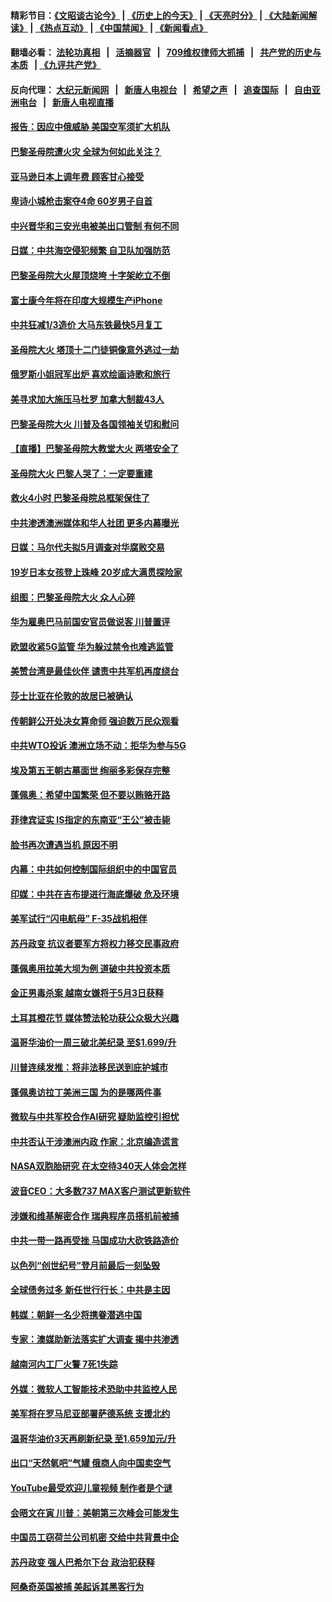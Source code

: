 #### 精彩节目：[《文昭谈古论今》](http://134.209.198.168/wenzhao) | [《历史上的今天》](http://134.209.198.168/today-in-history) | [《天亮时分》](http://134.209.198.168/tianliang) | [《大陆新闻解读》](http://134.209.198.168/ntdtv-comedy) | [《热点互动》](http://134.209.198.168/ntdtv-rdhd)  | [《中国禁闻》](http://134.209.198.168/ntdtv-news) | [《新闻看点》](http://134.209.198.168/news-insight) 

  #### 翻墙必看： [法轮功真相](http://134.209.198.168:10000/videos/truth.html) &nbsp;&nbsp;|&nbsp;&nbsp; [活摘器官](http://134.209.198.168:10000/videos/res/Organs/) &nbsp;&nbsp;|&nbsp;&nbsp; [709维权律师大抓捕](http://134.209.198.168:10000/videos/709/) &nbsp;&nbsp;|&nbsp;&nbsp; [共产党的历史与本质](http://134.209.198.168:10000/videos/ccp.html) &nbsp;&nbsp;| [《九评共产党》](http://134.209.198.168:10000/videos/jiuping/) 

#### 反向代理： [大纪元新闻网](http://134.209.198.168:10080/) &nbsp;&nbsp;|&nbsp;&nbsp; [新唐人电视台](http://134.209.198.168:8000/) &nbsp;&nbsp;|&nbsp;&nbsp; [希望之声](http://134.209.198.168:8200/) &nbsp;&nbsp;|&nbsp;&nbsp; [追查国际](http://134.209.198.168:10010/) &nbsp;&nbsp;|&nbsp;&nbsp; [自由亚洲电台](http://134.209.198.168:9800/) &nbsp;&nbsp;|&nbsp;&nbsp; [新唐人电视直播](http://134.209.198.168/) 

#### [报告：因应中俄威胁 美国空军须扩大机队](../pages/nsc418/n11190051.md?t=04160908) 

#### [巴黎圣母院遭火灾 全球为何如此关注？](../pages/nsc418/n11189094.md?t=04160908) 

#### [亚马逊日本上调年费  顾客甘心接受](../pages/nsc418/n11188627.md?t=04160908) 

#### [卑诗小城枪击案夺4命 60岁男子自首](../pages/nsc418/n11189869.md?t=04160908) 

#### [中兴晋华和三安光电被美出口管制 有何不同](../pages/nsc418/n11188924.md?t=04160908) 

#### [日媒：中共海空侵犯频繁 自卫队加强防范](../pages/nsc418/n11188608.md?t=04160908) 

#### [巴黎圣母院大火屋顶烧垮 十字架屹立不倒](../pages/nsc418/n11189646.md?t=04160908) 

#### [富士康今年将在印度大规模生产iPhone](../pages/nsc418/n11189452.md?t=04160908) 

#### [中共狂减1/3造价 大马东铁最快5月复工](../pages/nsc418/n11189458.md?t=04160908) 

#### [圣母院大火 塔顶十二门徒铜像意外逃过一劫](../pages/nsc418/n11189376.md?t=04160908) 

#### [俄罗斯小姐冠军出炉 喜欢绘画诗歌和旅行](../pages/nsc418/n11189193.md?t=04160908) 

#### [美寻求加大施压马杜罗 加拿大制裁43人](../pages/nsc418/n11189279.md?t=04160908) 

#### [巴黎圣母院大火 川普及各国领袖关切和慰问](../pages/nsc418/n11189160.md?t=04160908) 

#### [【直播】巴黎圣母院大教堂大火 两塔安全了](../pages/nsc418/n11188682.md?t=04160908) 

#### [圣母院大火 巴黎人哭了：一定要重建](../pages/nsc418/n11189179.md?t=04160908) 

#### [救火4小时 巴黎圣母院总框架保住了](../pages/nsc418/n11189138.md?t=04160908) 

#### [中共渗透澳洲媒体和华人社团 更多内幕曝光](../pages/nsc418/n11188536.md?t=04160908) 

#### [日媒：马尔代夫拟5月调查对华腐败交易](../pages/nsc418/n11188689.md?t=04160908) 

#### [19岁日本女孩登上珠峰 20岁成大满贯探险家](../pages/nsc418/n11188656.md?t=04160908) 

#### [组图：巴黎圣母院大火 众人心碎](../pages/nsc418/n11188896.md?t=04160908) 

#### [华为雇奥巴马前国安官员做说客 川普置评](../pages/nsc418/n11188770.md?t=04160908) 

#### [欧盟收紧5G监管 华为躲过禁令也难逃监管](../pages/nsc418/n11188604.md?t=04160908) 

#### [美赞台湾是最佳伙伴 谴责中共军机再度绕台](../pages/nsc418/n11188321.md?t=04160908) 

#### [莎士比亚在伦敦的故居已被确认](../pages/nsc418/n11188059.md?t=04160908) 

#### [传朝鲜公开处决女算命师 强迫数万民众观看](../pages/nsc418/n11187795.md?t=04160908) 

#### [中共WTO投诉 澳洲立场不动：拒华为参与5G](../pages/nsc418/n11186531.md?t=04160908) 

#### [埃及第五王朝古墓面世 绚丽多彩保存完整](../pages/nsc418/n11186192.md?t=04160908) 

#### [蓬佩奥：希望中国繁荣 但不要以贿赂开路](../pages/nsc418/n11186188.md?t=04160908) 

#### [菲律宾证实 IS指定的东南亚“王公”被击毙](../pages/nsc418/n11186053.md?t=04160908) 

#### [脸书再次遭遇当机 原因不明](../pages/nsc418/n11185987.md?t=04160908) 

#### [内幕：中共如何控制国际组织中的中国官员](../pages/nsc418/n11182326.md?t=04160908) 

#### [印媒：中共在吉布提进行海底爆破 危及环境](../pages/nsc418/n11185533.md?t=04160908) 

#### [美军试行“闪电航母” F-35战机相伴](../pages/nsc418/n11185356.md?t=04160908) 

#### [苏丹政变 抗议者要军方将权力移交民事政府](../pages/nsc418/n11184161.md?t=04160908) 

#### [蓬佩奥用拉美大坝为例 道破中共投资本质](../pages/nsc418/n11184065.md?t=04160908) 

#### [金正男毒杀案 越南女嫌将于5月3日获释](../pages/nsc418/n11183837.md?t=04160908) 

#### [土耳其橙花节 媒体赞法轮功获公众极大兴趣](../pages/nsc418/n11182119.md?t=04160908) 

#### [温哥华油价一周三破北美纪录 至$1.699/升](../pages/nsc418/n11182873.md?t=04160908) 

#### [川普连续发推：将非法移民送到庇护城市](../pages/nsc418/n11183069.md?t=04160908) 

#### [蓬佩奥访拉丁美洲三国 为的是哪两件事](../pages/nsc418/n11182884.md?t=04160908) 

#### [微软与中共军校合作AI研究 疑助监控引担忧](../pages/nsc418/n11182515.md?t=04160908) 

#### [中共否认干涉澳洲内政 作家：北京编造谎言](../pages/nsc418/n11182456.md?t=04160908) 

#### [NASA双胞胎研究 在太空待340天人体会怎样](../pages/nsc418/n11182400.md?t=04160908) 

#### [波音CEO：大多数737 MAX客户测试更新软件](../pages/nsc418/n11182351.md?t=04160908) 

#### [涉嫌和维基解密合作 瑞典程序员搭机前被捕](../pages/nsc418/n11182105.md?t=04160908) 

#### [中共一带一路再受挫 马国成功大砍铁路造价](../pages/nsc418/n11182328.md?t=04160908) 

#### [以色列“创世纪号”登月前最后一刻坠毁](../pages/nsc418/n11181785.md?t=04160908) 

#### [全球债务过多 新任世行行长：中共是主因](../pages/nsc418/n11180143.md?t=04160908) 

#### [韩媒：朝鲜一名少将携眷潜逃中国](../pages/nsc418/n11181559.md?t=04160908) 

#### [专家：澳媒助新法落实扩大调查 揭中共渗透](../pages/nsc418/n11179889.md?t=04160908) 

#### [越南河内工厂火警 7死1失踪](../pages/nsc418/n11181679.md?t=04160908) 

#### [外媒：微软人工智能技术恐助中共监控人民](../pages/nsc418/n11181306.md?t=04160908) 

#### [美军将在罗马尼亚部署萨德系统 支援北约](../pages/nsc418/n11181283.md?t=04160908) 

#### [温哥华油价3天再刷新纪录 至1.659加元/升](../pages/nsc418/n11180241.md?t=04160908) 

#### [出口“天然氧吧”气罐 俄商人向中国卖空气](../pages/nsc418/n11180411.md?t=04160908) 

#### [YouTube最受欢迎儿童视频 制作者是个谜](../pages/nsc418/n11179992.md?t=04160908) 

#### [会晤文在寅 川普：美朝第三次峰会可能发生](../pages/nsc418/n11179535.md?t=04160908) 

#### [中国员工窃荷兰公司机密 交给中共背景中企](../pages/nsc418/n11178761.md?t=04160908) 

#### [苏丹政变 强人巴希尔下台 政治犯获释](../pages/nsc418/n11179196.md?t=04160908) 

#### [阿桑奇英国被捕 美起诉其黑客行为](../pages/nsc418/n11179204.md?t=04160908) 


